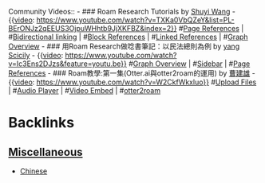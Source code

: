 Community Videos::
    - ### Roam Research Tutorials by [Shuyi Wang](<Shuyi Wang.md>)
        - {{[video](<video.md>): https://www.youtube.com/watch?v=TXKa0VbQZeY&list=PL-BErONJz2qEEUS3OjpuWHhtb9JjXKFBZ&index=2}}
          #[Page References](<Page References.md>) | #[Bidirectional linking](<Bidirectional linking.md>) | #[Block References](<Block References.md>) | #[Linked References](<Linked References.md>) | #[Graph Overview](<Graph Overview.md>)
    - ### 用Roam Research做唸書筆記：以民法總則為例 by [yang Scicily](<yang Scicily.md>)
        - {{[video](<video.md>): https://www.youtube.com/watch?v=Ic3Ens2DJzs&feature=youtu.be}}
          #[Graph Overview](<Graph Overview.md>) | #[Sidebar](<Sidebar.md>) | #[Page References](<Page References.md>)
    - ### Roam教學:第一集(Otter.ai與otter2roam的運用) by [曹建雄](<曹建雄.md>)
        - {{[video](<video.md>): https://www.youtube.com/watch?v=W2CkfWkxluo}}
          #[Upload Files](<Upload Files.md>) | #[Audio Player](<Audio Player.md>) | #[Video Embed](<Video Embed.md>) | #[otter2roam](<otter2roam.md>)

# Backlinks
## [Miscellaneous](<Miscellaneous.md>)
- [Chinese](<Chinese.md>)

